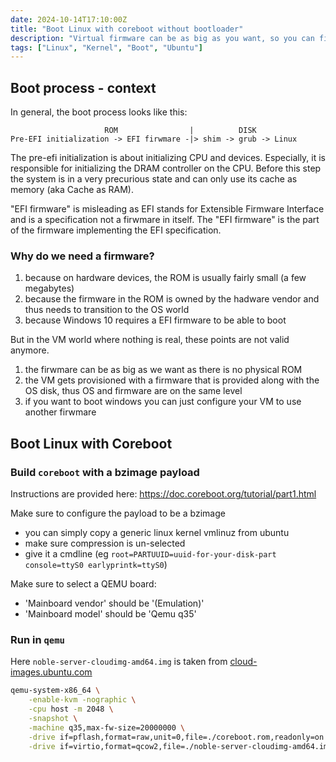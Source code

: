 ```yaml
---
date: 2024-10-14T17:10:00Z
title: "Boot Linux with coreboot without bootloader"
description: "Virtual firmware can be as big as you want, so you can fit a entire kernel."
tags: ["Linux", "Kernel", "Boot", "Ubuntu"]
---
```

## Boot process - context

In general, the boot process looks like this:

```
                     ROM                |          DISK
Pre-EFI initialization -> EFI firwmare -|> shim -> grub -> Linux
```

The pre-efi initialization is about initializing CPU and devices. Especially, it is responsible for initializing the DRAM controller on the CPU. Before this step the system is in a very precurious state and can only use its cache as memory (aka Cache as RAM).

"EFI firmware" is misleading as EFI stands for Extensible Firmware Interface and is a specification not a firwmare in itself. The "EFI firmware" is the part of the firmware implementing the EFI specification.

### Why do we need a firmware?

 1. because on hardware devices, the ROM is usually fairly small (a few megabytes)
 2. because the firmware in the ROM is owned by the hadware vendor and thus needs to transition to the OS world
 3. because Windows 10 requires a EFI firmware to be able to boot

But in the VM world where nothing is real, these points are not valid anymore.

 1. the firwmare can be as big as we want as there is no physical ROM
 2. the VM gets provisioned with a firmware that is provided along with the OS disk, thus OS and firmware are on the same level
 3. if you want to boot windows you can just configure your VM to use another firwmare

## Boot Linux with Coreboot

### Build `coreboot` with a bzimage payload

Instructions are provided here: https://doc.coreboot.org/tutorial/part1.html

Make sure to configure the payload to be a bzimage
 * you can simply copy a generic linux kernel vmlinuz from ubuntu
 * make sure compression is un-selected
 * give it a cmdline (eg `root=PARTUUID=uuid-for-your-disk-part console=ttyS0 earlyprintk=ttyS0`)

Make sure to select a QEMU board:
 * 'Mainboard vendor' should be '(Emulation)'
 * 'Mainboard model' should be 'Qemu q35'

### Run in `qemu`

Here `noble-server-cloudimg-amd64.img` is taken from [cloud-images.ubuntu.com](http://cloud-images.ubuntu.com/noble)

```bash
qemu-system-x86_64 \
    -enable-kvm -nographic \
    -cpu host -m 2048 \
    -snapshot \
    -machine q35,max-fw-size=20000000 \
    -drive if=pflash,format=raw,unit=0,file=./coreboot.rom,readonly=on \
    -drive if=virtio,format=qcow2,file=./noble-server-cloudimg-amd64.img
```
